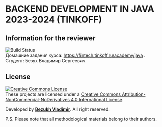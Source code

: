 # BACKEND DEVELOPMENT IN JAVA 2023-2024 (TINKOFF)

## Information for the reviewer
![Build Status](https://github.com/BezukhVladimir/TINKOFF_JAVA_BACKEND/actions/workflows/build.yml/badge.svg)
<br>
Домашние задания курса: https://fintech.tinkoff.ru/academy/java .
<br>
Студент: Безух Владимир Сергеевич.

## License
<a rel="license" href="http://creativecommons.org/licenses/by-nc-nd/4.0/"><img alt="Creative Commons License" style="border-width:0" src="https://i.creativecommons.org/l/by-nc-nd/4.0/88x31.png" /></a><br />These projects are licensed under a <a rel="license" href="http://creativecommons.org/licenses/by-nc-nd/4.0/">Creative Commons Attribution-NonCommercial-NoDerivatives 4.0 International License</a>.

Developed by <b><a href="https://bezukh.wixsite.com/blog">Bezukh Vladimir</a></b>. All right reserved.

P.S.
Please note that all methodological materials belong to their authors.
